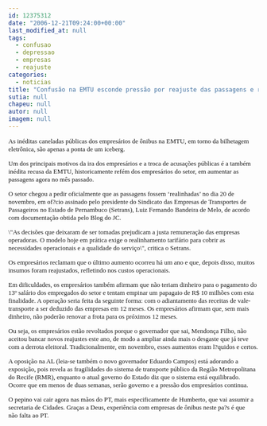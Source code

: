 ```yaml
---
id: 12375312
date: "2006-12-21T09:24:00+00:00"
last_modified_at: null
tags:
  - confusao
  - depressao
  - empresas
  - reajuste
categories:
  - noticias
title: "Confusão na EMTU esconde pressão por reajuste das passagens e rombo de R$ 10 milhões nas empresas"
sutia: null
chapeu: null
autor: null
imagem: null
---
```

<p><FONT size=2></p>
<p><P><FONT face=Verdana>As inéditas caneladas públicas dos empresários de ônibus na EMTU, em torno da bilhetagem eletrônica, são apenas a ponta de um iceberg.</FONT></P></p>
<p><P><FONT face=Verdana>Um dos principais motivos da ira dos empresários e a troca de acusações públicas é a também inédita recusa da EMTU, historicamente refém dos empresários do setor, em aumentar as passagens agora no mês passado.</FONT></P></p>
<p><P><FONT face=Verdana>O setor chegou a pedir oficialmente que as passagens fossem ‘realinhadas’ no dia 20 de novembro, em of?cio assinado pelo presidente do Sindicato das Empresas de Transportes de Passageiros no Estado de Pernambuco (Setrans), Luiz Fernando Bandeira de Melo, de acordo com documentação obtida pelo Blog do JC.</FONT></P></p>
<p><P><FONT face=Verdana>\"As decisões que deixaram de ser tomadas prejudicam a justa remuneração das empresas operadoras. O modelo hoje em prática exige o realinhamento tarifário para cobrir as necessidades operacionais e a qualidade do serviço\", critica o Setrans.</FONT></P></p>
<p><P><FONT face=Verdana>Os empresários reclamam que o último aumento ocorreu há um ano e que, depois disso, muitos insumos foram reajustados, refletindo nos custos operacionais.</FONT></P></p>
<p><P><FONT face=Verdana>Em dificuldades, os empresários também afirmam que não teriam dinheiro para o pagamento do 13º salário dos empregados do setor e tentam empinar um papagaio de R$ 10 milhões com esta finalidade. A operação seria feita da seguinte forma: com o adiantamento das receitas de vale-transporte a ser deduzido das empresas em 12 meses. </FONT><FONT face=Verdana>Os empresários afirmam que, sem mais dinheiro, não poderão renovar a frota para os próximos 12 meses.</FONT></P></p>
<p><P><FONT face=Verdana>Ou seja, os empresários estão revoltados porque o governador que sai, Mendonça Filho, não aceitou bancar novos reajustes este ano, de modo a ampliar ainda mais o desgaste que já teve com a derrota eleitoral. Tradicionalmente, em novembro, esses aumentos eram l?quidos e certos.</FONT></P></p>
<p><P><FONT face=Verdana>A oposição na AL (leia-se também o novo governador Eduardo Campos) está adorando a exposição, pois revela as fragilidades do sistema de transporte público da Região Metropolitana do Recife (RMR), enquanto o atual governo do Estado diz que o sistema está equilibrado. Ocorre que em menos de duas semanas, serão governo e a pressão dos empresários continua.</FONT></P></p>
<p><P><FONT face=Verdana>O pepino vai cair agora nas mãos do PT, mais especificamente de Humberto, que vai assumir a secretaria de Cidades. Graças a Deus, experiência com empresas de ônibus neste pa?s é que não&nbsp;falta ao PT.</FONT></P></FONT> </p>
